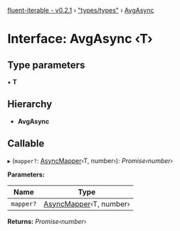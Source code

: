 [fluent-iterable - v0.2.1](../README.md) › ["types/types"](../modules/_types_types_.md) › [AvgAsync](_types_types_.avgasync.md)

# Interface: AvgAsync ‹**T**›

## Type parameters

▪ **T**

## Hierarchy

* **AvgAsync**

## Callable

▸ (`mapper?`: [AsyncMapper](_types_types_.asyncmapper.md)‹T, number›): *Promise‹number›*

**Parameters:**

Name | Type |
------ | ------ |
`mapper?` | [AsyncMapper](_types_types_.asyncmapper.md)‹T, number› |

**Returns:** *Promise‹number›*
